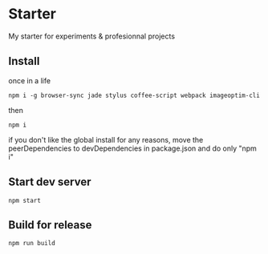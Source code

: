 # Starter
My starter for experiments & profesionnal projects

## Install

once in a life

	npm i -g browser-sync jade stylus coffee-script webpack imageoptim-cli

then

	npm i

if you don't like the global install for any reasons, move the peerDependencies to devDependencies in package.json and do only "npm i"

## Start dev server
	npm start

## Build for release
	npm run build
